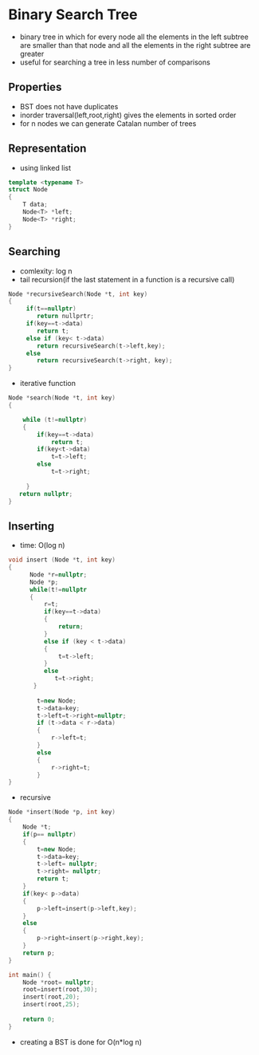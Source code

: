 # Binary Search Tree
- binary tree in which for every node all the elements in the left subtree are smaller than that node and all the elements in the right subtree are greater
- useful for searching a tree in less number of comparisons
## Properties
- BST does not have duplicates
- inorder traversal(left,root,right) gives the elements in sorted order
- for n nodes we can generate Catalan number of trees 
## Representation
- using linked list
```C++
template <typename T>
struct Node
{
    T data;
    Node<T> *left;
    Node<T> *right;
}
```

## Searching 
- comlexity: log n
- tail recursion(if the last statement in a function is a recursive call) 
```c++
Node *recursiveSearch(Node *t, int key)
{
     if(t==nullptr)
        return nullprtr;
     if(key==t->data)
        return t;
     else if (key< t->data)
        return recursiveSearch(t->left,key);
     else
        return recursiveSearch(t->right, key);
}
```
- iterative function
``` c++
Node *search(Node *t, int key)
{

    while (t!=nullptr)
    {
        if(key==t->data)
            return t;
        if(key<t->data)
            t=t->left;
        else
            t=t->right; 
            
     }
   return nullptr;
}   
 ```           
## Inserting
- time: O(log n)
```c++
void insert (Node *t, int key)
{
      Node *r=nullptr;
      Node *p;
      while(t!=nullptr
      {
          r=t;
          if(key==t->data)
          {
              return;
          }
          else if (key < t->data)
          {
              t=t->left;
          }
          else
             t=t->right;
       }   
        
        t=new Node;
        t->data=key;
        t->left=t->right=nullptr;
        if (t->data < r->data)
        {
            r->left=t;
        }
        else
        {
            r->right=t;
        }
}
```
- recursive 
```c++
Node *insert(Node *p, int key)
{
    Node *t;
    if(p== nullptr)
    {
        t=new Node;
        t->data=key;
        t->left= nullptr;
        t->right= nullptr;
        return t;
    }
    if(key< p->data)
    {
        p->left=insert(p->left,key);
    }
    else
    {
        p->right=insert(p->right,key);
    }
    return p;
}

int main() {
    Node *root= nullptr;
    root=insert(root,30);
    insert(root,20);
    insert(root,25);
  
    return 0;
}
```
- creating a BST is done for O(n*log n)

